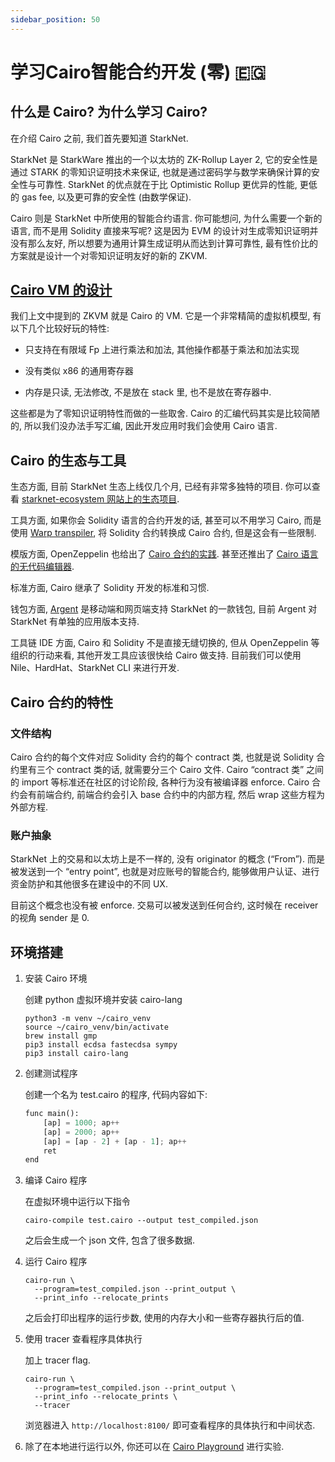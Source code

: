 ```yaml
---
sidebar_position: 50
---
```


# 学习Cairo智能合约开发 (零) 🇪🇬

## 什么是 Cairo? 为什么学习 Cairo?

在介绍 Cairo 之前, 我们首先要知道 StarkNet.

StarkNet 是 StarkWare 推出的一个以太坊的 ZK-Rollup Layer 2, 它的安全性是通过 STARK 的零知识证明技术来保证, 也就是通过密码学与数学来确保计算的安全性与可靠性. StarkNet 的优点就在于比 Optimistic Rollup 更优异的性能, 更低的 gas fee, 以及更可靠的安全性 (由数学保证).

Cairo 则是 StarkNet 中所使用的智能合约语言. 你可能想问, 为什么需要一个新的语言, 而不是用 Solidity 直接来写呢? 这是因为 EVM 的设计对生成零知识证明并没有那么友好, 所以想要为通用计算生成证明从而达到计算可靠性, 最有性价比的方案就是设计一个对零知识证明友好的新的 ZKVM.

## [Cairo VM 的设计](https://trapdoor-tech.github.io/zkstark-book/chapter_2.html)

我们上文中提到的 ZKVM 就是 Cairo 的 VM. 它是一个非常精简的虚拟机模型, 有以下几个比较好玩的特性:

- 只支持在有限域 Fp 上进行乘法和加法, 其他操作都基于乘法和加法实现

- 没有类似 x86 的通用寄存器

- 内存是只读, 无法修改, 不是放在 stack 里, 也不是放在寄存器中.

这些都是为了零知识证明特性而做的一些取舍. Cairo 的汇编代码其实是比较简陋的, 所以我们没办法手写汇编, 因此开发应用时我们会使用 Cairo 语言.

## Cairo 的生态与工具

生态方面, 目前 StarkNet 生态上线仅几个月, 已经有非常多独特的项目. 你可以查看 [starknet-ecosystem 网站上的生态项目](https://www.starknet-ecosystem.com).

工具方面, 如果你会 Solidity 语言的合约开发的话, 甚至可以不用学习 Cairo, 而是使用 [Warp transpiler](https://github.com/NethermindEth/warp), 将 Solidity 合约转换成 Cairo 合约, 但是这会有一些限制.

模版方面, OpenZeppelin 也给出了 [Cairo 合约的实践](https://github.com/OpenZeppelin/cairo-contracts). 甚至还推出了 [Cairo 语言的无代码编辑器](https://wizard.openzeppelin.com/cairo).

标准方面, Cairo 继承了 Solidity 开发的标准和习惯.

钱包方面, [Argent](https://www.argent.xyz) 是移动端和网页端支持 StarkNet 的一款钱包, 目前 Argent 对 StarkNet 有单独的应用版本支持.

工具链 IDE 方面, Cairo 和 Solidity 不是直接无缝切换的, 但从 OpenZeppelin 等组织的行动来看, 其他开发工具应该很快给 Cairo 做支持. 目前我们可以使用 Nile、HardHat、StarkNet CLI 来进行开发.

## Cairo 合约的特性

### 文件结构

Cairo 合约的每个文件对应 Solidity 合约的每个 contract 类, 也就是说 Solidity 合约里有三个 contract 类的话, 就需要分三个 Cairo 文件. Cairo “contract 类” 之间的 import 等标准还在社区的讨论阶段, 各种行为没有被编译器 enforce. Cairo 合约会有前端合约, 前端合约会引入 base 合约中的内部方程, 然后 wrap 这些方程为外部方程.

### 账户抽象

StarkNet 上的交易和以太坊上是不一样的, 没有 originator 的概念 (“From”). 而是被发送到一个 “entry point”, 也就是对应账号的智能合约, 能够做用户认证、进行资金防护和其他很多在建设中的不同 UX.

目前这个概念也没有被 enforce. 交易可以被发送到任何合约, 这时候在 receiver 的视角 sender 是 0.

## 环境搭建

1. 安装 Cairo 环境

    创建 python 虚拟环境并安装 cairo-lang

    ```
    python3 -m venv ~/cairo_venv
    source ~/cairo_venv/bin/activate
    brew install gmp
    pip3 install ecdsa fastecdsa sympy
    pip3 install cairo-lang
    ```

2. 创建测试程序

    创建一个名为 test.cairo 的程序, 代码内容如下:

    ```python
    func main():
        [ap] = 1000; ap++
        [ap] = 2000; ap++
        [ap] = [ap - 2] + [ap - 1]; ap++
        ret
    end
    ```

3. 编译 Cairo 程序

    在虚拟环境中运行以下指令

    ```
    cairo-compile test.cairo --output test_compiled.json
    ```
    之后会生成一个 json 文件, 包含了很多数据.

4. 运行 Cairo 程序

    ```
    cairo-run \
      --program=test_compiled.json --print_output \
      --print_info --relocate_prints
    ```

    之后会打印出程序的运行步数, 使用的内存大小和一些寄存器执行后的值.

5. 使用 tracer 查看程序具体执行

    加上 tracer flag.

    ```
    cairo-run \
      --program=test_compiled.json --print_output \
      --print_info --relocate_prints \
      --tracer
    ```

    浏览器进入 `http://localhost:8100/` 即可查看程序的具体执行和中间状态.

6. 除了在本地进行运行以外, 你还可以在 [Cairo Playground](https://www.cairo-lang.org/playground/) 进行实验.
